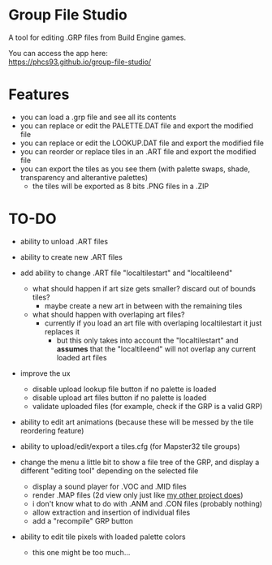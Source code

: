 # Group File Studio

A tool for editing .GRP files from Build Engine games.

You can access the app here:  
https://phcs93.github.io/group-file-studio/

# Features

- you can load a .grp file and see all its contents
- you can replace or edit the PALETTE.DAT file and export the modified file
- you can replace or edit the LOOKUP.DAT file and export the modified file
- you can reorder or replace tiles in an .ART file and export the modified file
- you can export the tiles as you see them (with palette swaps, shade, transparency and alterantive palettes)
    - the tiles will be exported as 8 bits .PNG files in a .ZIP

# TO-DO

- ability to unload .ART files
- ability to create new .ART files
- add ability to change .ART file "localtilestart" and "localtileend"
    - what should happen if art size gets smaller? discard out of bounds tiles?
        - maybe create a new art in between with the remaining tiles
    - what should happen with overlaping art files?
        - currently if you load an art file with overlaping localtilestart it just replaces it
            - but this only takes into account the "localtilestart" and **assumes** that the "localtileend" will not overlap any current loaded art files

- improve the ux    
    - disable upload lookup file button if no palette is loaded
    - disable upload art files button if no palette is loaded
    - validate uploaded files (for example, check if the GRP is a valid GRP)

- ability to edit art animations (because these will be messed by the tile reordering feature)

- ability to upload/edit/export a tiles.cfg (for Mapster32 tile groups)

- change the menu a little bit to show a file tree of the GRP, and display a different "editing tool" depending on the selected file
    - display a sound player for .VOC and .MID files
    - render .MAP files (2d view only just like [my other project does](https://github.com/phcs93/duke-map-viewer))
    - i don't know what to do with .ANM and .CON files (probably nothing)
    - allow extraction and insertion of individual files
    - add a "recompile" GRP button

- ability to edit tile pixels with loaded palette colors
    - this one might be too much...